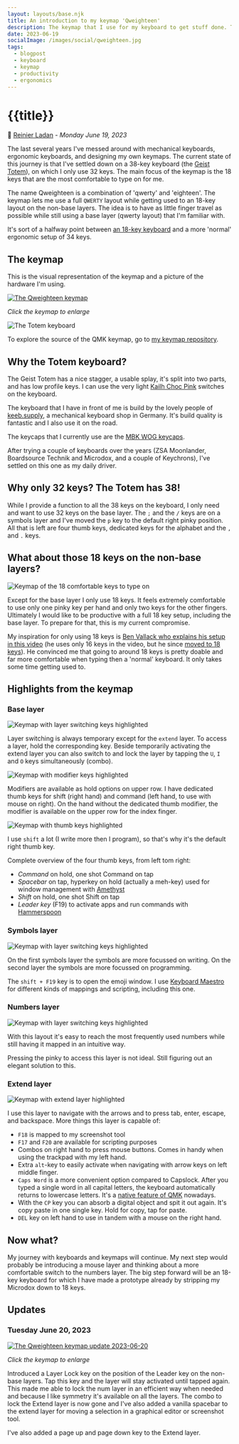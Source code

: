 ```yaml
---
layout: layouts/base.njk
title: An introduction to my keymap 'Qweighteen'
description: The keymap that I use for my keyboard to get stuff done. The halfway point between 34 and 18 keys.
date: 2023-06-19
socialImage: /images/social/qweighteen.jpg
tags:
  - blogpost
  - keyboard
  - keymap
  - productivity
  - ergonomics
---
```


# {{title}}

📝 [Reinier Ladan](/) - *Monday June 19, 2023* 

The last several years I've messed around with mechanical keyboards, ergonomic keyboards, and designing my own keymaps. The current state of this journey is that I've settled down on a 38-key keyboard (the [Geist Totem](https://github.com/GEIGEIGEIST/TOTEM)), on which I only use 32 keys. The main focus of the keymap is the 18 keys that are the most comfortable to type on for me.

The name Qweighteen is a combination of 'qwerty' and 'eighteen'. The keymap lets me use a full `QWERTY` layout while getting used to an 18-key layout on the non-base layers. The idea is to have as little finger travel as possible while still using a base layer (qwerty layout) that I'm familiar with.

It's sort of a halfway point between [an 18-key keyboard](https://github.com/benvallack/zmk-config-piano) and a more 'normal' ergonomic setup of 34 keys.

## The keymap

This is the visual representation of the keymap and a picture of the hardware I'm using.

[![The Qweighteen keymap](/images/keymap/keymap-qweighteen.png)](/images/keymap/keymap-qweighteen.png)

*Click the keymap to enlarge*

![The Totem keyboard](/images/keymap/totem.jpg)

To explore the source of the QMK keymap, go to [my keymap repository](https://github.com/reinier/rlkeymaps).

## Why the Totem keyboard?

The Geist Totem has a nice stagger, a usable splay, it's split into two parts, and has low profile keys. I can use the very light [Kailh Choc Pink](https://splitkb.com/products/kailh-low-profile-choc-switches) switches on the keyboard.

The keyboard that I have in front of me is build by the lovely people of [keeb.supply](https://keeb.supply/), a mechanical keyboard shop in Germany. It's build quality is fantastic and I also use it on the road.

The keycaps that I currently use are the [MBK WOG keycaps](https://keeb.supply/products/mbk-wog-keycaps).

After trying a couple of keyboards over the years (ZSA Moonlander, Boardsource Technik and Microdox, and a couple of Keychrons), I've settled on this one as my daily driver.

## Why only 32 keys? The Totem has 38!

While I provide a function to all the 38 keys on the keyboard, I only need and want to use 32 keys on the base layer. The `;` and the `/` keys are on a symbols layer and I've moved the `p` key to the default right pinky position. All that is left are four thumb keys, dedicated keys for the alphabet and the `,` and `.` keys.

## What about those 18 keys on the non-base layers?

![Keymap of the 18 comfortable keys to type on](/images/keymap/18-keys.jpg)

Except for the base layer I only use 18 keys. It feels extremely comfortable to use only one pinky key per hand and only two keys for the other fingers. Ultimately I would like to be productive with a full 18 key setup, including the base layer. To prepare for that, this is my current compromise.

My inspiration for only using 18 keys is [Ben Vallack who explains his setup in this video](https://www.youtube.com/watch?v=5RN_4PQ0j1A&t=8s) (he uses only 16 keys in the video, but he since [moved to 18 keys](https://www.youtube.com/watch?v=NAUxTR4vGys)). He convinced me that going to around 18 keys is pretty doable and far more comfortable when typing then a 'normal' keyboard. It only takes some time getting used to.

## Highlights from the keymap

### Base layer

![Keymap with layer switching keys highlighted](/images/keymap/base-layer-switching.jpg)

Layer switching is always temporary except for the `extend` layer. To access a layer, hold the corresponding key. Beside temporarily activating the extend layer you can also switch to and lock the layer by tapping the `U`, `I` and `O` keys simultaneously (combo).

![Keymap with modifier keys highlighted](/images/keymap/base-modifiers.jpg)

Modifiers are available as hold options on upper row. I have dedicated thumb keys for shift (right hand) and command (left hand, to use with mouse on right). On the hand without the dedicated thumb modifier, the modifier is available on the upper row for the index finger.

![Keymap with thumb keys highlighted](/images/keymap/base-thumbkeys.jpg)

I use `shift` a lot (I write more then I program), so that's why it's the default right thumb key.

Complete overview of the four thumb keys, from left tom right:

- *Command* on hold, one shot Command on tap
- *Spacebar* on tap, hyperkey on hold (actually a meh-key) used for window management with [Amethyst](https://ianyh.com/amethyst/)
- *Shift* on hold, one shot Shift on tap
- *Leader key* (F19) to activate apps and run commands with [Hammerspoon](http://www.hammerspoon.org/)

### Symbols layer

![Keymap with layer switching keys highlighted](/images/keymap/symbols-emoji.jpg)

On the first symbols layer the symbols are more focussed on writing. On the second layer the symbols are more focussed on programming.

The `shift + F19` key is to open the emoji window. I use [Keyboard Maestro](https://www.keyboardmaestro.com/main/) for different kinds of mappings and scripting, including this one.

### Numbers layer

![Keymap with layer switching keys highlighted](/images/keymap/numbers.jpg)

With this layout it's easy to reach the most frequently used numbers while still having it mapped in an intuitive way.

Pressing the pinky to access this layer is not ideal. Still figuring out an elegant solution to this.

### Extend layer

![Keymap with extend layer highlighted](/images/keymap/extend.jpg)

I use this layer to navigate with the arrows and to press tab, enter, escape, and backspace. More things this layer is capable of:

- `F18` is mapped to my screenshot tool
- `F17` and `F20` are available for scripting purposes
- Combos on right hand to press mouse buttons. Comes in handy when using the trackpad with my left hand.
- Extra `alt`-key to easily activate when navigating with arrow keys on left middle finger.
- `Caps Word` is a more convenient option compared to Capslock. After you typed a single word in all capital letters, the keyboard automatically returns to lowercase letters. It's a [native feature of QMK](https://github.com/qmk/qmk_firmware/blob/master/docs/feature_caps_word.md) nowadays.
- With the `CP` key you can absorb a digital object and spit it out again. It's copy paste in one single key. Hold for copy, tap for paste.
- `DEL` key on left hand to use in tandem with a mouse on the right hand.

## Now what?

My journey with keyboards and keymaps will continue. My next step would probably be introducing a mouse layer and thinking about a more comfortable switch to the numbers layer. The big step forward will be an 18-key keyboard for which I have made a prototype already by stripping my Microdox down to 18 keys. 

## Updates

### Tuesday June 20, 2023

[![The Qweighteen keymap update 2023-06-20](/images/keymap/keymap-qweighteen-230620.jpg)](/images/keymap/keymap-qweighteen-230620.jpg)

*Click the keymap to enlarge*

Introduced a Layer Lock key on the position of the Leader key on the non-base layers. Tap this key and the layer will stay activated until tapped again. This made me able to lock the num layer in an efficient way when needed and because I like symmetry it's available on all the layers. The combo to lock the Extend layer is now gone and I've also added a vanilla spacebar to the extend layer for moving a selection in a graphical editor or screenshot tool.

I've also added a page up and page down key to the Extend layer.
